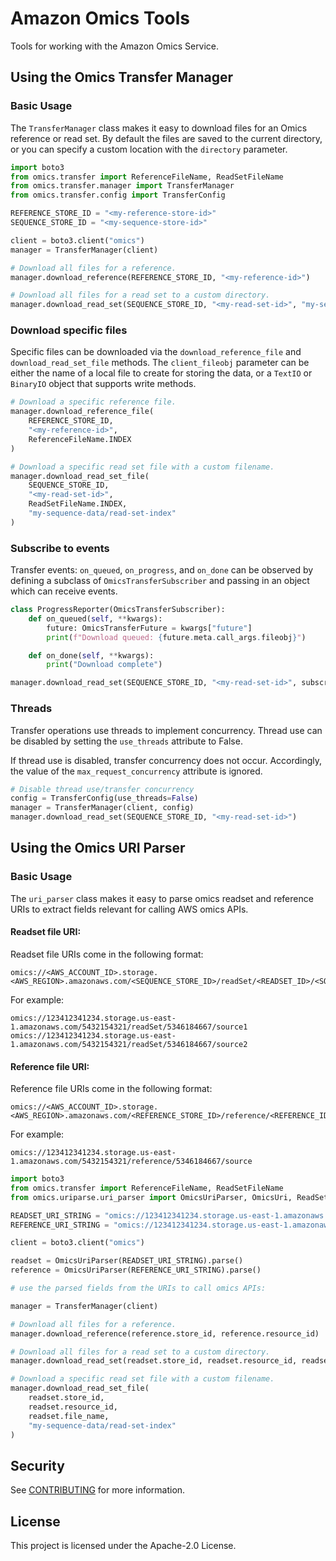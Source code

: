# Amazon Omics Tools

Tools for working with the Amazon Omics Service.

## Using the Omics Transfer Manager

### Basic Usage
The `TransferManager` class makes it easy to download files for an Omics reference or read set.  By default the files are saved to the current directory, or you can specify a custom location with the `directory` parameter.

```python
import boto3
from omics.transfer import ReferenceFileName, ReadSetFileName
from omics.transfer.manager import TransferManager
from omics.transfer.config import TransferConfig

REFERENCE_STORE_ID = "<my-reference-store-id>"
SEQUENCE_STORE_ID = "<my-sequence-store-id>"

client = boto3.client("omics")
manager = TransferManager(client)

# Download all files for a reference.
manager.download_reference(REFERENCE_STORE_ID, "<my-reference-id>")

# Download all files for a read set to a custom directory.
manager.download_read_set(SEQUENCE_STORE_ID, "<my-read-set-id>", "my-sequence-data")
```

### Download specific files
Specific files can be downloaded via the `download_reference_file` and `download_read_set_file` methods.
The `client_fileobj` parameter can be either the name of a local file to create for storing the data, or a `TextIO` or `BinaryIO` object that supports write methods.

```python
# Download a specific reference file.
manager.download_reference_file(
    REFERENCE_STORE_ID,
    "<my-reference-id>",
    ReferenceFileName.INDEX
)

# Download a specific read set file with a custom filename.
manager.download_read_set_file(
    SEQUENCE_STORE_ID,
    "<my-read-set-id>",
    ReadSetFileName.INDEX,
    "my-sequence-data/read-set-index"
)
```

### Subscribe to events
Transfer events: `on_queued`, `on_progress`, and `on_done` can be observed by defining a subclass of `OmicsTransferSubscriber` and passing in an object which can receive events.

```python
class ProgressReporter(OmicsTransferSubscriber):
    def on_queued(self, **kwargs):
        future: OmicsTransferFuture = kwargs["future"]
        print(f"Download queued: {future.meta.call_args.fileobj}")

    def on_done(self, **kwargs):
        print("Download complete")

manager.download_read_set(SEQUENCE_STORE_ID, "<my-read-set-id>", subscribers=[ProgressReporter()])
```

### Threads
Transfer operations use threads to implement concurrency. Thread use can be disabled by setting the `use_threads` attribute to False.

If thread use is disabled, transfer concurrency does not occur. Accordingly, the value of the `max_request_concurrency` attribute is ignored.

```python
# Disable thread use/transfer concurrency
config = TransferConfig(use_threads=False)
manager = TransferManager(client, config)
manager.download_read_set(SEQUENCE_STORE_ID, "<my-read-set-id>")
```

## Using the Omics URI Parser
### Basic Usage
The `uri_parser` class makes it easy to parse omics readset and reference URIs to extract fields relevant for calling 
AWS omics APIs.


#### Readset file URI: 
Readset file URIs come in the following format: 
```
omics://<AWS_ACCOUNT_ID>.storage.<AWS_REGION>.amazonaws.com/<SEQUENCE_STORE_ID>/readSet/<READSET_ID>/<SOURCE1/SOURCE2>
```
For example:
```
omics://123412341234.storage.us-east-1.amazonaws.com/5432154321/readSet/5346184667/source1
omics://123412341234.storage.us-east-1.amazonaws.com/5432154321/readSet/5346184667/source2
```

#### Reference file URI:
Reference file URIs come in the following format: 
```
omics://<AWS_ACCOUNT_ID>.storage.<AWS_REGION>.amazonaws.com/<REFERENCE_STORE_ID>/reference/<REFERENCE_ID>/source
```
For example:
```
omics://123412341234.storage.us-east-1.amazonaws.com/5432154321/reference/5346184667/source
```

```python
import boto3
from omics.transfer import ReferenceFileName, ReadSetFileName
from omics.uriparse.uri_parser import OmicsUriParser, OmicsUri, ReadSetUri, ReferenceUri

READSET_URI_STRING = "omics://123412341234.storage.us-east-1.amazonaws.com/5432154321/readSet/5346184667/source1"
REFERENCE_URI_STRING = "omics://123412341234.storage.us-east-1.amazonaws.com/5432154321/reference/5346184667/source"

client = boto3.client("omics")

readset = OmicsUriParser(READSET_URI_STRING).parse()
reference = OmicsUriParser(REFERENCE_URI_STRING).parse()

# use the parsed fields from the URIs to call omics APIs:

manager = TransferManager(client)

# Download all files for a reference.
manager.download_reference(reference.store_id, reference.resource_id)

# Download all files for a read set to a custom directory.
manager.download_read_set(readset.store_id, readset.resource_id, readset.file_name)

# Download a specific read set file with a custom filename.
manager.download_read_set_file(
    readset.store_id,
    readset.resource_id,
    readset.file_name,
    "my-sequence-data/read-set-index"
)
```

## Security

See [CONTRIBUTING](https://github.com/awslabs/amazon-omics-tools/blob/main/CONTRIBUTING.md#security-issue-notifications) for more information.

## License

This project is licensed under the Apache-2.0 License.

